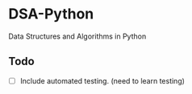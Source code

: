 # DSA-Python
Data Structures and Algorithms in Python

## Todo 

- [ ] Include automated testing. (need to learn testing)